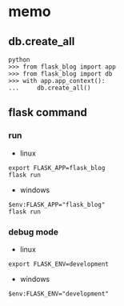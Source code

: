 # memo

## db.create_all
```
python
>>> from flask_blog import app
>>> from flask_blog import db
>>> with app.app_context():
...     db.create_all()
```

## flask command

### run
- linux

```
export FLASK_APP=flask_blog
flask run
```
- windows

```
$env:FLASK_APP="flask_blog"
flask run
```

### debug mode
- linux

```
export FLASK_ENV=development
```
- windows

```
$env:FLASK_ENV="development"
```
